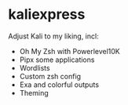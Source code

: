 # kaliexpress

Adjust Kali to my liking, incl:
- Oh My Zsh with Powerlevel10K
- Pipx some applications
- Wordlists
- Custom zsh config
- Exa and colorful outputs
- Theming